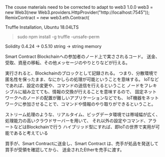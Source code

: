 The couse materials need to be corrected to adapt to web3 1.0.0
web3 = new Web3(new Web3.providers.HttpProvider("http://localhost:7545"));
RemixContract = new web3.eth.Contract(

Truffle Installation, Ubuntu 18.04LTS
>sudo npm install -g truffle -unsafe-perm


Solidity
0.4.24 -> 0.5.10
string -> string memory

Smart Contract
Blockchainへの参加者のノード上で実さされるコード。
送金、受取、資産の移転、その他メッセージのやりとりなどが行える。

実行されると、Blockchainのブロックとして記録される。
つまり、分散環境で匿名性を保ったまま、なにかしらの処理が可能ということを意味する。
IoTなどであれば、設定の変更や、コマンドの送信を行えるということ
ノードをフレキシブルに組み立てても、情報の交換が行えることを意味するので、
固定ネットワークへのノードの配置が難しいアプリケーションなどでも、
IoT機器をネットワークに参加させることで、コマンドや情報のやり取りができるということ。

ストリーム処理のような、リアルタイム、ビッグデータ環境では帯域幅が広く、
処理能力の高いクラウドサーバーを用いて、
それ以外の設定やコマンド、アラートなどはBlockchainで行う
ハイブリッド型にすれば、即IoTの世界で実用が可能であると考えている

買手が、Smart Contractに送金し、Smart Contract
は、売手が処品を発送して買手が受領を確認してから、
送金されたEtherを売手に渡す。

